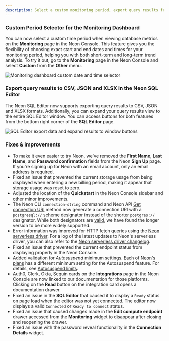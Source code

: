 ```yaml
---
description: Select a custom monitoring period, export query results from the Neon SQL Editor, and more 
---
```


### Custom Period Selector for the Monitoring Dashboard

You can now select a custom time period when viewing database metrics on the **Monitoring** page in the Neon Console. This feature gives you the flexibility of choosing exact start and end dates and times for your monitoring period, helping you with both short-term and long-term trend analysis. To try it out, go to the **Monitoring** page in the Neon Console and select **Custom** from the **Other** menu.

![Monitoring dashboard custom date and time selector](/docs/relnotes/set_custom_monitoring_period.png)

### Export query results to CSV, JSON and XLSX in the Neon SQL Editor

The Neon SQL Editor now supports exporting query results to CSV, JSON and XLSX formats. Additionally, you can expand your query results view to the entire SQL Editor window. You can access buttons for both features from the bottom right corner of the **SQL Editor** page.

![SQL Editor export data and expand results to window buttons](/docs/relnotes/sql_editor_export_expand.png)

### Fixes & improvements

- To make it even easier to try Neon, we've removed the **First Name**, **Last Name**, and **Password confirmation** fields from the Neon **Sign Up** page. If you're signing up for Neon with an email account, only an email address is required.
- Fixed an issue that prevented the current storage usage from being displayed when entering a new billing period, making it appear that storage usage was reset to zero.
- Adjusted the location of the **Quickstart** in the Neon Console sidebar and other minor improvements.
- The Neon CLI `connection-string` command and Neon API [Get connection URI](https://api-docs.neon.tech/reference/getconnectionuri) method now generate a connection URI with a `postgresql://` scheme designator instead of the shorter `postgres://` designator. While both designators are [valid](https://www.postgresql.org/docs/current/libpq-connect.html#LIBPQ-CONNSTRING-URIS), we have found the longer version to be more widely supported.
- Error information was improved for HTTP fetch queries using the [Neon serverless driver](/docs/serverless/serverless-driver). For a log of the latest updates to Neon's serverless driver, you can also refer to the [Neon serverless driver changelog](https://github.com/neondatabase/serverless/blob/main/CHANGELOG.md).
- Fixed an issue that prevented the current endpoint status from displaying properly in the Neon Console.
- Added validation for _Autosuspend_ minimum settings. Each of [Neon's plans](https://neon.tech/docs/introduction/plans) has a different minimum setting for the Autosuspend feature. For details, see [Autosuspend limits](/docs/guides/auto-suspend-guide#autosuspend-limits).
- Auth0, Clerk, Okta, Sequin cards on the **Integrations** page in the Neon Console are now linked to our documentation for those platforms. Clicking on the **Read** button on the integration card opens a documentation drawer.
- Fixed an issue in the **SQL Editor** that caused it to display a `Ready` status on page load when the editor was not yet connected. The editor now displays a valid `Connected` or `Ready to connect` status.
- Fixed an issue that caused changes made in the **Edit compute endpoint** drawer accessed from the **Monitoring** widget to disappear after closing and reopening the drawer.
- Fixed an issue with the password reveal functionality in the **Connection Details** widget.
